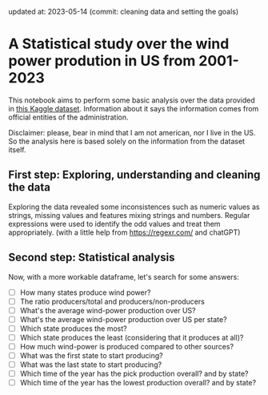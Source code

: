 updated at: 2023-05-14 (commit: cleaning data and setting the goals)
# A Statistical study over the wind power prodution in US from 2001-2023

This notebook aims to perform some basic analysis over the data provided in [this Kaggle dataset](https://www.kaggle.com/datasets/henriupton/wind-power-production-us-2001-2023). Information about it says the information comes from official entities of the administration.

Disclaimer: please, bear in mind that I am not american, nor I live in the US. So the analysis here is based solely on the information from the dataset itself. 

## First step: Exploring, understanding and cleaning the data

Exploring the data revealed some inconsistences such as numeric values as strings, missing values and features mixing strings and numbers. Regular expressions were used to identify the odd values and treat them appropriately. (with a little help from https://regexr.com/ and chatGPT)
 
## Second step: Statistical analysis

Now, with a more workable dataframe, let's search for some answers:

- [ ] How many states produce wind power?
- [ ] The ratio producers/total and producers/non-producers
- [ ] What's the average wind-power production over US?
- [ ] What's the average wind-power production over US per state?
- [ ] Which state produces the most?
- [ ] Which state produces the least (considering that it produces at all)?
- [ ] How much wind-power is produced compared to other sources?
- [ ] What was the first state to start producing?
- [ ] What was the last state to start producing?
- [ ] Which time of the year has the pick production overall? and by state?
- [ ] Which time of the year has the lowest production overall? and by state?
